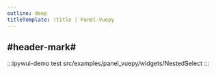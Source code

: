 ```yaml
---
outline: deep
titleTemplate: :title | Panel-Vuepy
---
```


## #header-mark#
:::ipywui-demo test
src/examples/panel_vuepy/widgets/NestedSelect
::: 